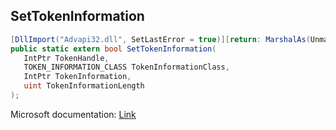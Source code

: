 ## SetTokenInformation

```csharp
[DllImport("Advapi32.dll", SetLastError = true)][return: MarshalAs(UnmanagedType.Bool)]
public static extern bool SetTokenInformation(
   IntPtr TokenHandle,
   TOKEN_INFORMATION_CLASS TokenInformationClass,
   IntPtr TokenInformation,
   uint TokenInformationLength
);
```

Microsoft documentation: [Link](https://docs.microsoft.com/en-us/windows/win32/api/securitybaseapi/nf-securitybaseapi-settokeninformation)
